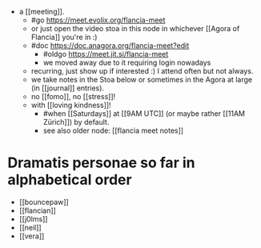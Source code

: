 - a [[meeting]].
	- #go https://meet.evolix.org/flancia-meet
    - or just open the video stoa in this node in whichever [[Agora of Flancia]] you're in :)
  - #doc https://doc.anagora.org/flancia-meet?edit
	- #oldgo https://meet.jit.si/flancia-meet
    - we moved away due to it requiring login nowadays
  - recurring, just show up if interested :) I attend often but not always.
  - we take notes in the Stoa below or sometimes in the Agora at large (in [[journal]] entries).
  - no [[fomo]], no [[stress]]! 
  - with [[loving kindness]]!
	- #when [[Saturdays]] at [[9AM UTC]] (or maybe rather [[11AM Zürich]]) by default.
	- see also older node: [[flancia meet notes]]

# Dramatis personae so far in alphabetical order

- [[bouncepaw]]
- [[flancian]]
- [[j0lms]]
- [[neil]]
- [[vera]]
